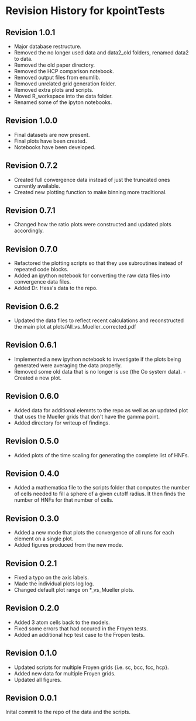 # Revision History for kpointTests

## Revision 1.0.1
- Major database restructure.
- Removed the no longer used data and data2_old folders, renamed data2
  to data.
- Removed the old paper directory.
- Removed the HCP comparison notebook.
- Removed output files from enumlib.
- Removed unrelated grid generation folder.
- Removed extra plots and scripts.
- Moved R_workspace into the data folder.
- Renamed some of the ipyton notebooks.

## Revision 1.0.0
- Final datasets are now present.
- Final plots have been created.
- Notebooks have been developed.

## Revision 0.7.2
- Created full convergence data instead of just the truncated ones
  currently available.
- Created new plotting function to make binning more traditional.

## Revision 0.7.1
- Changed how the ratio plots were constructed and updated plots
  accordingly.

## Revision 0.7.0
- Refactored the plotting scripts so that they use subroutines instead
  of repeated code blocks.
- Added an ipython notebook for converting the raw data files into
  convergence data files.
- Added Dr. Hess's data to the repo.

## Revision 0.6.2
- Updated the data files to reflect recent calculations and
  reconstructed the main plot at plots/All_vs_Mueller_corrected.pdf

## Revision 0.6.1
- Implemented a new ipython notebook to investigate if the plots being
  generated were averaging the data properly.
- Removed some old data that is no longer is use (the Co system data).
-Created a new plot.

## Revision 0.6.0
- Added data for additional elemnts to the repo as well as an updated
  plot that uses the Mueller grids that don't have the gamma point.
- Added directory for writeup of findings.

## Revision 0.5.0
- Added plots of the time scaling for generating the complete list of HNFs.

## Revision 0.4.0
- Added a mathematica file to the scripts folder that computes the
  number of cells needed to fill a sphere of a given cutoff radius. It
  then finds the number of HNFs for that number of cells.

## Revision 0.3.0

- Added a new mode that plots the convergence of all runs for each element on a single plot.
- Added figures produced from the new mode.

## Revision 0.2.1

- Fixed a typo on the axis labels.
- Made the individual plots log log.
- Changed default plot range on *_vs_Mueller plots.

## Revision 0.2.0

- Added 3 atom cells back to the models.
- Fixed some errors that had occured in the Froyen tests.
- Added an additional hcp test case to the Fropen tests.

## Revision 0.1.0

- Updated scripts for multiple Froyen grids {i.e. sc, bcc, fcc, hcp}.
- Added new data for multiple Froyen grids.
- Updated all figures.

## Revision 0.0.1

Inital commit to the repo of the data and the scripts.